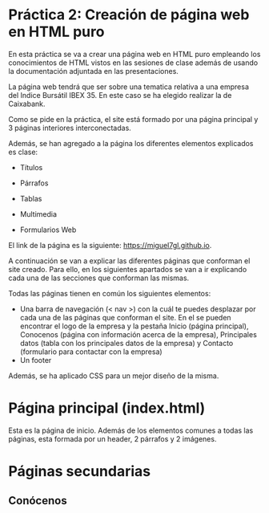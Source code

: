 # Práctica 2: Creación de página web en HTML puro

En esta práctica se va a crear una página web en HTML puro empleando los conocimientos de HTML vistos en las sesiones de clase además de usando la documentación adjuntada en las presentaciones.

La página web tendrá que ser sobre una tematica relativa a una empresa del Indice Bursátil IBEX 35. En este caso se ha elegido realizar la de Caixabank.

Como se pide en la práctica, el site está formado por una página principal y 3 páginas interiores interconectadas.

Además, se han agregado a la página los diferentes elementos explicados es clase:

- Títulos

- Párrafos

- Tablas

- Multimedia

- Formularios Web

El link de la página es la siguiente: https://miguel7gl.github.io.  

A continuación se van a explicar las diferentes páginas que conforman el site creado. Para ello, en los siguientes apartados se van a ir explicando cada una de las secciones que conforman las mismas.

Todas las páginas tienen en común los siguientes elementos:

- Una barra de navegación (< nav >) con la cuál te puedes desplazar por cada una de las páginas que conforman el site. En el se pueden encontrar el logo de la empresa y la pestaña Inicio (página principal), Conocenos (página con información acerca de la empresa), Principales datos (tabla con los principales datos de la empresa) y Contacto (formulario para contactar con la empresa)
- Un footer

Además, se ha aplicado CSS para un mejor diseño de la misma.

# Página principal (index.html)

Esta es la página de inicio. Además de los elementos comunes a todas las páginas, esta formada por un header, 2 párrafos y 2 imágenes.

# Páginas secundarias

## Conócenos
